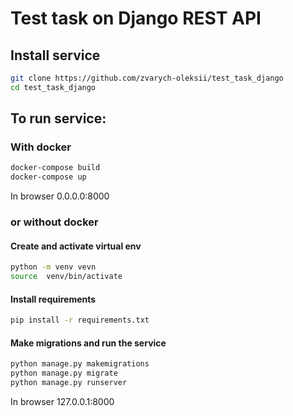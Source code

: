 # Test task on Django REST API
## Install service
```bash
git clone https://github.com/zvarych-oleksii/test_task_django
cd test_task_django
```

## To run service:
### With docker
```bash
docker-compose build
docker-compose up
```

In browser 0.0.0.0:8000

### or without docker
#### Create and activate virtual env
```bash
python -m venv vevn
source  venv/bin/activate
```
#### Install requirements 
```bash
pip install -r requirements.txt 
```

#### Make migrations and run the service 
```bash
python manage.py makemigrations
python manage.py migrate 
python manage.py runserver
```

In browser 127.0.0.1:8000